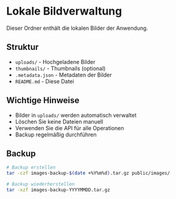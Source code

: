 # Lokale Bildverwaltung

Dieser Ordner enthält die lokalen Bilder der Anwendung.

## Struktur

- `uploads/` - Hochgeladene Bilder
- `thumbnails/` - Thumbnails (optional)
- `.metadata.json` - Metadaten der Bilder
- `README.md` - Diese Datei

## Wichtige Hinweise

- Bilder in `uploads/` werden automatisch verwaltet
- Löschen Sie keine Dateien manuell
- Verwenden Sie die API für alle Operationen
- Backup regelmäßig durchführen

## Backup

```bash
# Backup erstellen
tar -czf images-backup-$(date +%Y%m%d).tar.gz public/images/

# Backup wiederherstellen
tar -xzf images-backup-YYYYMMDD.tar.gz
```
